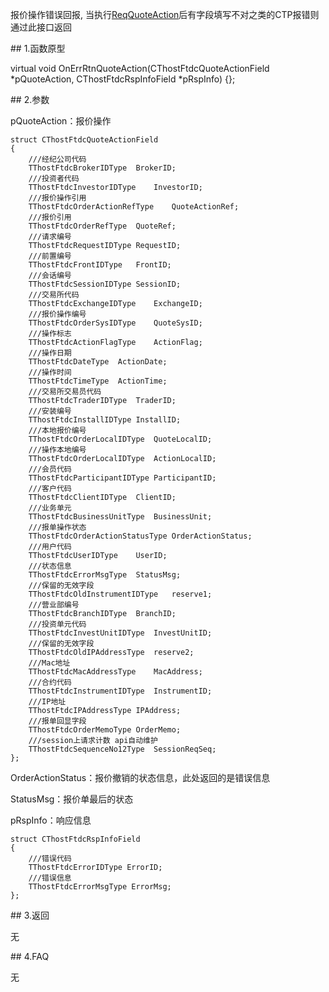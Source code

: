 <p>报价操作错误回报, 当执行<a href="../../CTHOSTFTDCTRADERSPI/REQQUOTEACTION/">ReqQuoteAction</a>后有字段填写不对之类的CTP报错则通过此接口返回</p>
<span class="anchor" id="2d099273-0cce-4ec8-90f1-f53aee639ddd"></span>
## 1.函数原型
<p>virtual void OnErrRtnQuoteAction(CThostFtdcQuoteActionField *pQuoteAction, CThostFtdcRspInfoField *pRspInfo) {};</p>
<span class="anchor" id="c29def65-4b90-47f3-91e1-4d47f89132ca"></span>
## 2.参数
<p>pQuoteAction：报价操作</p>
<pre><code>struct CThostFtdcQuoteActionField
{
    ///经纪公司代码
    TThostFtdcBrokerIDType  BrokerID;
    ///投资者代码
    TThostFtdcInvestorIDType    InvestorID;
    ///报价操作引用
    TThostFtdcOrderActionRefType    QuoteActionRef;
    ///报价引用
    TThostFtdcOrderRefType  QuoteRef;
    ///请求编号
    TThostFtdcRequestIDType RequestID;
    ///前置编号
    TThostFtdcFrontIDType   FrontID;
    ///会话编号
    TThostFtdcSessionIDType SessionID;
    ///交易所代码
    TThostFtdcExchangeIDType    ExchangeID;
    ///报价操作编号
    TThostFtdcOrderSysIDType    QuoteSysID;
    ///操作标志
    TThostFtdcActionFlagType    ActionFlag;
    ///操作日期
    TThostFtdcDateType  ActionDate;
    ///操作时间
    TThostFtdcTimeType  ActionTime;
    ///交易所交易员代码
    TThostFtdcTraderIDType  TraderID;
    ///安装编号
    TThostFtdcInstallIDType InstallID;
    ///本地报价编号
    TThostFtdcOrderLocalIDType  QuoteLocalID;
    ///操作本地编号
    TThostFtdcOrderLocalIDType  ActionLocalID;
    ///会员代码
    TThostFtdcParticipantIDType ParticipantID;
    ///客户代码
    TThostFtdcClientIDType  ClientID;
    ///业务单元
    TThostFtdcBusinessUnitType  BusinessUnit;
    ///报单操作状态
    TThostFtdcOrderActionStatusType OrderActionStatus;
    ///用户代码
    TThostFtdcUserIDType    UserID;
    ///状态信息
    TThostFtdcErrorMsgType  StatusMsg;
    ///保留的无效字段
    TThostFtdcOldInstrumentIDType   reserve1;
    ///营业部编号
    TThostFtdcBranchIDType  BranchID;
    ///投资单元代码
    TThostFtdcInvestUnitIDType  InvestUnitID;
    ///保留的无效字段
    TThostFtdcOldIPAddressType  reserve2;
    ///Mac地址
    TThostFtdcMacAddressType    MacAddress;
    ///合约代码
    TThostFtdcInstrumentIDType  InstrumentID;
    ///IP地址
    TThostFtdcIPAddressType IPAddress;
    ///报单回显字段
    TThostFtdcOrderMemoType OrderMemo;
    ///session上请求计数 api自动维护
    TThostFtdcSequenceNo12Type  SessionReqSeq;
};
</code></pre>
<p>OrderActionStatus：报价撤销的状态信息，此处返回的是错误信息</p>
<p>StatusMsg：报价单最后的状态</p>
<p>pRspInfo：响应信息</p>
<pre><code>struct CThostFtdcRspInfoField
{
    ///错误代码
    TThostFtdcErrorIDType ErrorID;
    ///错误信息
    TThostFtdcErrorMsgType ErrorMsg;
};
</code></pre>
<span class="anchor" id="f02b9277-fb41-4f50-b874-9cef0085e5d8"></span>
## 3.返回
<p>无</p>
<span class="anchor" id="34b6461d-6442-48b1-a710-3b31f526f3e2"></span>
## 4.FAQ
<p>无</p>

